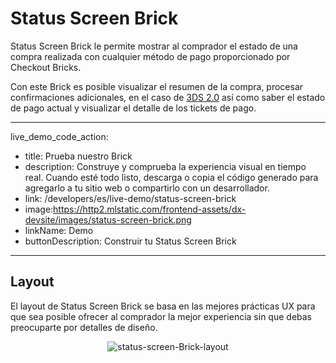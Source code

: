 # Status Screen Brick

Status Screen Brick le permite mostrar al comprador el estado de una compra realizada con cualquier método de pago proporcionado por Checkout Bricks. 

Con este Brick es posible visualizar el resumen de la compra, procesar confirmaciones adicionales, en el caso de [3DS 2.0](/developers/es/docs/checkout-bricks/how-tos/improve-payment-approval/3ds)  así como saber el estado de pago actual y visualizar el detalle de los tickets de pago.


---
live_demo_code_action:
 - title: Prueba nuestro Brick
 - description: Construye y comprueba la experiencia visual en tiempo real. Cuando esté todo listo, descarga o copia el código generado para agregarlo a tu sitio web o compartirlo con un desarrollador.
 - link: /developers/es/live-demo/status-screen-brick
 - image:https://http2.mlstatic.com/frontend-assets/dx-devsite/images/status-screen-brick.png
 - linkName: Demo
 - buttonDescription: Construir tu Status Screen Brick
---

## Layout 

El layout de Status Screen Brick se basa en las mejores prácticas UX para que sea posible ofrecer al comprador la mejor experiencia sin que debas preocuparte por detalles de diseño.

<center>

![status-screen-Brick-layout](checkout-bricks/status-screen-brick-layout-es.gif)

</center>